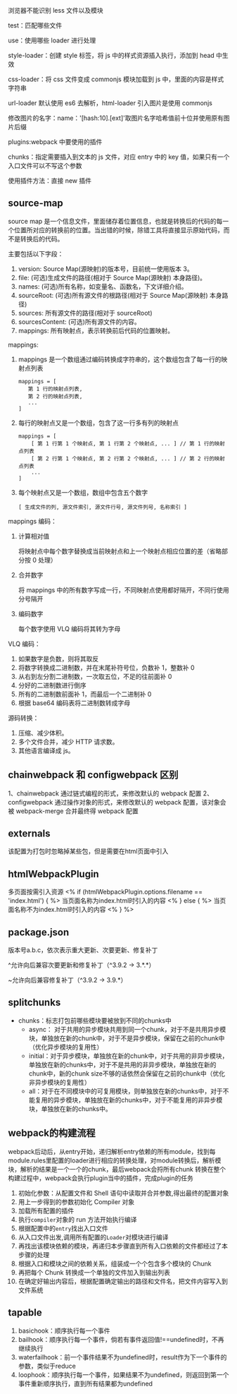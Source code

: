 浏览器不能识别 less 文件以及模块

test：匹配哪些文件

use：使用哪些 loader 进行处理

style-loader：创建 style 标签，将 js 中的样式资源插入执行，添加到 head 中生效

css-loader：将 css 文件变成 commonjs 模块加载到 js 中，里面的内容是样式字符串

url-loader 默认使用 es6 去解析，html-loader 引入图片是使用 commonjs

修改图片的名字：name：'[hash:10].[ext]'取图片名字哈希值前十位并使用原有图片后缀

plugins:webpack 中要使用的插件

chunks：指定需要插入到文本的 js 文件，对应 entry 中的 key 值，如果只有一个入口文件可以不写这个参数

使用插件方法：直接 new 插件

## source-map

source map 是一个信息文件，里面储存着位置信息，也就是转换后的代码的每一个位置所对应的转换前的位置。当出错的时候，除错工具将直接显示原始代码，而不是转换后的代码。

主要包括以下字段：

1. version: Source Map(源映射)的版本号，目前统一使用版本 3。
2. file: (可选)生成文件的路径(相对于 Source Map(源映射) 本身路径)。
3. names: (可选)所有名称，如变量名、函数名，下文详细介绍。
4. sourceRoot: (可选)所有源文件的根路径(相对于 Source Map(源映射) 本身路径)
5. sources: 所有源文件的路径(相对于 sourceRoot)
6. sourcesContent: (可选)所有源文件的内容。
7. mappings: 所有映射点，表示转换前后代码的位置映射。

mappings:

1. mappings 是一个数组通过编码转换成字符串的，这个数组包含了每一行的映射点列表

   ```
   mappings = [
      第 1 行的映射点列表,
      第 2 行的映射点列表,
      ...
   ]
   ```

2. 每行的映射点又是一个数组，包含了这一行多有列的映射点

   ```
   mappings = [
       [ 第 1 行第 1 个映射点, 第 1 行第 2 个映射点, ... ] // 第 1 行的映射点列表
       [ 第 2 行第 1 个映射点, 第 2 行第 2 个映射点, ... ] // 第 2 行的映射点列表
       ...
   ]
   ```

3. 每个映射点又是一个数组，数组中包含五个数字

   ```
   [ 生成文件的列, 源文件索引, 源文件行号, 源文件列号, 名称索引 ]
   ```

mappings 编码：

1. 计算相对值

    将映射点中每个数字替换成当前映射点和上一个映射点相应位置的差（省略部分按 0 处理）

2. 合并数字

    将 mappings 中的所有数字写成一行，不同映射点使用都好隔开，不同行使用分号隔开

3. 编码数字

    每个数字使用 VLQ 编码将其转为字母

VLQ 编码：

1. 如果数字是负数，则将其取反
2. 将数字转换成二进制数，并在末尾补符号位，负数补 1，整数补 0
3. 从右到左分割二进制数，一次取五位，不足的往前面补 0
4. 分好的二进制数进行倒序
5. 所有的二进制数前面补 1，而最后一个二进制补 0
6. 根据 base64 编码表将二进制数转成字母

源码转换：

1. 压缩、减少体积。
2. 多个文件合并，减少 HTTP 请求数。
3. 其他语言编译成 js。

## chainwebpack 和 configwebpack 区别
1、chainwebpack 通过链式编程的形式，来修改默认的 webpack 配置
2、configwebpack 通过操作对象的形式，来修改默认的 webpack 配置，该对象会被 webpack-merge 合并最终得 webpack 配置


## externals
该配置为打包时忽略掉某些包，但是需要在html页面中引入

## htmlWebpackPlugin
   多页面按需引入资源
    <% if (htmlWebpackPlugin.options.filename == 'index.html') { %>
      当页面名称为index.html时引入的内容
    <% } else { %>
       当页面名称不为index.html时引入的内容
   <% } %>





## package.json

版本号a.b.c，依次表示重大更新、次要更新、修复补丁

^允许向后兼容次要更新和修复补丁（^3.9.2 -> 3.\*.\*）

~允许向后兼容修复补丁（^3.9.2 -> 3.9.\*）



## splitchunks

- chunks：标志打包前哪些模块要被放到不同的chunks中
  - async： 对于共用的异步模块共用到同一个chunk，对于不是共用异步模块，单独放在新的chunk中，对于不是异步模块，保留在之前的chunk中（优化异步模块的复用性）
  - initial：对于异步模块，单独放在新的chunk中，对于共用的非异步模块，单独放在新的chunks中，对于不是共用的非异步模块，单独放在新的chunk中，新的chunk size不够的话依然会保留在之前的chunk中（优化非异步模块的复用性）
  - all：对于在不同模块中的可复用模块，则单独放在新的chunks中，对于不能复用的异步模块，单独放在新的chunks中，对于不能复用的非异步模块，单独放在新的chunks中。





## webpack的构建流程

webpack后动后，从entry开始，递归解析entry依赖的所有module，找到每module.rules里配置的loader进行相应的转换处理，对module转换后，解析模块，解析的结果是一个一个的chunk，最后webpack会捋所有chunk 转换在整个构建过程中，webpack会执行plugin当中的插件，完成plugin的任务

1. 初始化参数：从配置文件和 Shell 语句中读取并合并参数,得出最终的配置对象
2. 用上一步得到的参数初始化 Compiler 对象
3. 加载所有配置的插件
4. 执行`compiler`对象的 run 方法开始执行编译
5. 根据配置中的`entry`找出入口文件
6. 从入口文件出发,调用所有配置的`Loader`对模块进行编译
7. 再找出该模块依赖的模块，再递归本步骤直到所有入口依赖的文件都经过了本步骤的处理
8. 根据入口和模块之间的依赖关系，组装成一个个包含多个模块的 Chunk
9. 再把每个 Chunk 转换成一个单独的文件加入到输出列表
10. 在确定好输出内容后，根据配置确定输出的路径和文件名，把文件内容写入到文件系统


## tapable
1. basichook：顺序执行每一个事件
2. bailhook：顺序执行每一个事件，倘若有事件返回值!==undefined时，不再继续执行
3. waterfailhook：前一个事件结果不为undefined时，result作为下一个事件的参数，类似于reduce
4. loophook：顺序执行每一个事件，如果结果不为undefined，则返回到第一个事件重新顺序执行，直到所有结果都为undefined

